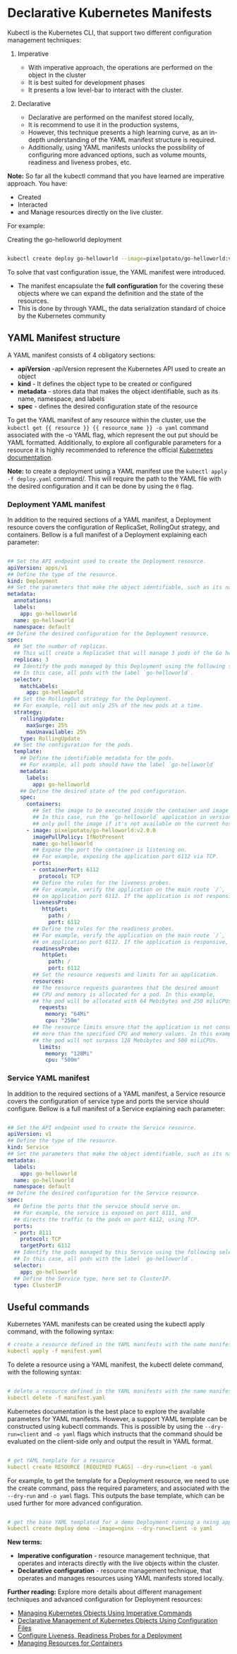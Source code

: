 # Declarative Kubernetes Manifests

Kubectl is the Kubernetes CLI, that support two different configuration management techniques:

1. Imperative
   * With imperative approach, the operations are performed on the object in the cluster
   * It is best suited for development phases
   * It presents a low level-bar to interact with the cluster.
  
2. Declarative
    * Declarative are performed on the manifest stored locally,
    * It is recommend to use it in the production systems,
    * However, this technique presents a high learning curve, as an in-depth understanding of the YAML manifest structure is required.
    * Additionally, using YAML manifests unlocks the possibility of configuring more advanced options, such as volume mounts, readiness and liveness probes, etc.

**Note:** So far all the kubectl command that you have learned are imperative approach. You have:

* Created
* Interacted
* and Manage resources directly on the live cluster.

For example:

Creating the go-helloworld deployment

``` bash

kubectl create deploy go-helloworld --image=pixelpotato/go-helloworld:v1.0.0 --replicas=3 --namespace test-udacity
```

To solve that vast configuration issue, the YAML manifest were introduced.

* The manifest encapsulate the **full configuration** for the covering these objects where we can expand the definition and the state of the resources.
* This is done by through YAML, the data serialization standard of choice by the Kubernetes community

## YAML Manifest structure

A YAML manifest consists of 4 obligatory sections:

* **apiVersion** -apiVersion represent the Kubernetes API used to create an object
* **kind** - It defines the object type to be created or configured
* **metadata** - stores data that makes the object identifiable, such as its name, namespace, and labels
* **spec** - defines the desired configuration state of the resource

To get the YAML manifest of any resource within the cluster, use the `kubectl get {{ resource }} {{ resource_name }} -o yaml`  command associated with the -o YAML flag, which represent the out put should be YAML formatted. Additionally, to explore all configurable parameters for a resource it is highly recommended to reference the official [Kubernetes documentation](https://kubernetes.io/docs/home/).

**Note:** to create a deployment using a YAML manifest use the `kubectl apply -f deploy.yaml` command/. This will require the path to the YAML file with the desired configuration and it can be done by using the `0` flag.

### Deployment YAML manifest

In addition to the required sections of a YAML manifest, a Deployment resource covers the configuration of ReplicaSet, RollingOut strategy, and containers. Bellow is a full manifest of a Deployment explaining each parameter:

``` yaml

## Set the API endpoint used to create the Deployment resource.
apiVersion: apps/v1
## Define the type of the resource.
kind: Deployment
## Set the parameters that make the object identifiable, such as its name, namespace, and labels.
metadata:
  annotations:
  labels:
    app: go-helloworld
  name: go-helloworld
  namespace: default
## Define the desired configuration for the Deployment resource.
spec:
  ## Set the number of replicas.
  ## This will create a ReplicaSet that will manage 3 pods of the Go hello-world application.
  replicas: 3
  ## Identify the pods managed by this Deployment using the following selectors.
  ## In this case, all pods with the label `go-helloworld`.
  selector:
    matchLabels:
      app: go-helloworld
  ## Set the RollingOut strategy for the Deployment.
  ## For example, roll out only 25% of the new pods at a time.
  strategy:
    rollingUpdate:
      maxSurge: 25%
      maxUnavailable: 25%
    type: RollingUpdate
  ## Set the configuration for the pods.
  template:
    ## Define the identifiable metadata for the pods.
    ## For example, all pods should have the label `go-helloworld`
    metadata:
      labels:
        app: go-helloworld
    ## Define the desired state of the pod configuration.
    spec:
      containers:
        ## Set the image to be executed inside the container and image pull policy
        ## In this case, run the `go-helloworld` application in version v2.0.0 and
        ## only pull the image if it's not available on the current host.
      - image: pixelpotato/go-helloworld:v2.0.0
        imagePullPolicy: IfNotPresent
        name: go-helloworld
        ## Expose the port the container is listening on.
        ## For example, exposing the application port 6112 via TCP.
        ports:
        - containerPort: 6112
          protocol: TCP
        ## Define the rules for the liveness probes.
        ## For example, verify the application on the main route `/`,
        ## on application port 6112. If the application is not responsive, then the pod will be restarted automatically. 
        livenessProbe:
           httpGet:
             path: /
             port: 6112
        ## Define the rules for the readiness probes.
        ## For example, verify the application on the main route `/`,
        ## on application port 6112. If the application is responsive, then traffic will be sent to this pod.
        readinessProbe:
           httpGet:
             path: /
             port: 6112
        ## Set the resource requests and limits for an application.
        resources:
        ## The resource requests guarantees that the desired amount 
        ## CPU and memory is allocated for a pod. In this example, 
        ## the pod will be allocated with 64 Mebibytes and 250 miliCPUs.
          requests:
            memory: "64Mi"
            cpu: "250m"
        ## The resource limits ensure that the application is not consuming 
        ## more than the specified CPU and memory values. In this example, 
        ## the pod will not surpass 128 Mebibytes and 500 miliCPUs.
          limits:
            memory: "128Mi"
            cpu: "500m"
```

### Service YAML manifest

In addition to the required sections of a YAML manifest, a Service resource covers the configuration of service type and ports the service should configure. Bellow is a full manifest of a Service explaining each parameter:

``` yaml

## Set the API endpoint used to create the Service resource.
apiVersion: v1
## Define the type of the resource.
kind: Service
## Set the parameters that make the object identifiable, such as its name, namespace, and labels.
metadata:
  labels:
    app: go-helloworld
  name: go-helloworld
  namespace: default
## Define the desired configuration for the Service resource.
spec:
  ## Define the ports that the service should serve on. 
  ## For example, the service is exposed on port 8111, and
  ## directs the traffic to the pods on port 6112, using TCP.
  ports:
  - port: 8111
    protocol: TCP
    targetPort: 6112
  ## Identify the pods managed by this Service using the following selectors.
  ## In this case, all pods with the label `go-helloworld`.
  selector:
    app: go-helloworld
  ## Define the Service type, here set to ClusterIP.
  type: ClusterIP
```

## Useful commands

Kubernetes YAML manifests can be created using the kubectl apply command, with the following syntax:

``` yaml
# create a resource defined in the YAML manifests with the name manifest.yaml
kubectl apply -f manifest.yaml
```

To delete a resource using a YAML manifest, the kubectl delete command, with the following syntax:

``` yaml

# delete a resource defined in the YAML manifests with the name manifest.yaml
kubectl delete -f manifest.yaml
```

Kubernetes documentation is the best place to explore the available parameters for YAML manifests. However, a support YAML template can be constructed using kubectl commands. This is possible by using the `--dry-run=client` and `-o yaml` flags which instructs that the command should be evaluated on the client-side only and output the result in YAML format.

``` yaml

# get YAML template for a resource 
kubectl create RESOURCE [REQUIRED FLAGS] --dry-run=client -o yaml
```

For example, to get the template for a Deployment resource, we need to use the create command, pass the required parameters, and associated with the `--dry-run` and `-o yaml` flags. This outputs the base template, which can be used further for more advanced configuration.

``` yaml

# get the base YAML templated for a demo Deployment running a nxing application
kubectl create deploy demo --image=nginx --dry-run=client -o yaml
```

**New terms:**

* **Imperative configuration** - resource management technique, that operates and interacts directly with the live objects within the cluster.
* **Declarative configuration** - resource management technique, that operates and manages resources using YAML manifests stored locally.

**Further reading:**
Explore more details about different management techniques and advanced configuration for Deployment resources:

* [Managing Kubernetes Objects Using Imperative Commands](https://kubernetes.io/docs/tasks/manage-kubernetes-objects/imperative-command/)
* [Declarative Management of Kubernetes Objects Using Configuration Files](https://kubernetes.io/docs/tasks/manage-kubernetes-objects/declarative-config/)
* [Configure Liveness, Readiness Probes for a Deployment](https://kubernetes.io/docs/tasks/configure-pod-container/configure-liveness-readiness-startup-probes/)
* [Managing Resources for Containers](https://kubernetes.io/docs/concepts/configuration/manage-resources-containers/)
